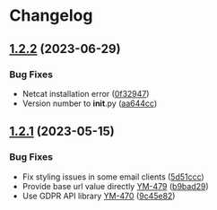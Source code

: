 # Changelog

## [1.2.2](https://github.com/City-of-Helsinki/youth-membership/compare/youth-membership-v1.2.1...youth-membership-v1.2.2) (2023-06-29)


### Bug Fixes

* Netcat installation error ([0f32947](https://github.com/City-of-Helsinki/youth-membership/commit/0f3294765fab4fce78629437fcd2f9cdaae4abc9))
* Version number to __init__.py ([aa644cc](https://github.com/City-of-Helsinki/youth-membership/commit/aa644cc9029bc908959fa0a9c41f903962af2688))

## [1.2.1](https://github.com/City-of-Helsinki/youth-membership/compare/youth-membership-v1.2.0...youth-membership-v1.2.1) (2023-05-15)


### Bug Fixes

* Fix styling issues in some email clients ([5d51ccc](https://github.com/City-of-Helsinki/youth-membership/commit/5d51ccccf6ed7e1ff363102434bff63f1f756422))
* Provide base url value directly [YM-479](https://helsinkisolutionoffice.atlassian.net/browse/YM-479) ([b9bad29](https://github.com/City-of-Helsinki/youth-membership/commit/b9bad29eee9414e57aa720394d4a481c373e42f3))
* Use GDPR API library [YM-470](https://helsinkisolutionoffice.atlassian.net/browse/YM-470) ([9c45e82](https://github.com/City-of-Helsinki/youth-membership/commit/9c45e82950daca8ca900329c30ce181d8513df32))
